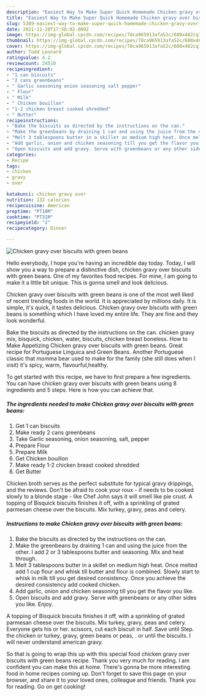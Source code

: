 ```yaml
---
description: "Easiest Way to Make Super Quick Homemade Chicken gravy over biscuits with green beans"
title: "Easiest Way to Make Super Quick Homemade Chicken gravy over biscuits with green beans"
slug: 5389-easiest-way-to-make-super-quick-homemade-chicken-gravy-over-biscuits-with-green-beans
date: 2021-11-20T17:58:02.009Z
image: https://img-global.cpcdn.com/recipes/78ca965913afa52c/680x482cq70/chicken-gravy-over-biscuits-with-green-beans-recipe-main-photo.jpg
thumbnail: https://img-global.cpcdn.com/recipes/78ca965913afa52c/680x482cq70/chicken-gravy-over-biscuits-with-green-beans-recipe-main-photo.jpg
cover: https://img-global.cpcdn.com/recipes/78ca965913afa52c/680x482cq70/chicken-gravy-over-biscuits-with-green-beans-recipe-main-photo.jpg
author: Todd Leonard
ratingvalue: 4.2
reviewcount: 24510
recipeingredient:
- "1 can biscuits"
- "2 cans greenbeans"
- " Garlic seasoning onion seasoning salt pepper"
- " Flour"
- " Milk"
- " Chicken bouillon"
- "1-2 chicken breast cooked shredded"
- " Butter"
recipeinstructions:
- "Bake the biscuits as directed by the instructions on the can."
- "Make the greenbeans by draining 1 can and using the juice from the other. I add 2 or 3 tablespoons butter and seasoning. Mix and heat through."
- "Melt 3 tablespoons butter in a skillet on medium high heat. Once melted add 1 cup flour and whisk till butter and flour is combined. Slowly start to whisk in milk till you get desired consistency. Once you achieve the desired consistency add cooked chicken."
- "Add garlic, onion and chicken seasoning till you get the flavor you like."
- "Open biscuits and add gravy. Serve with greenbeans or any other sides you like. Enjoy."
categories:
- Recipe
tags:
- chicken
- gravy
- over

katakunci: chicken gravy over 
nutrition: 132 calories
recipecuisine: American
preptime: "PT10M"
cooktime: "PT31M"
recipeyield: "2"
recipecategory: Dinner

---
```



![Chicken gravy over biscuits with green beans](https://img-global.cpcdn.com/recipes/78ca965913afa52c/680x482cq70/chicken-gravy-over-biscuits-with-green-beans-recipe-main-photo.jpg)

Hello everybody, I hope you're having an incredible day today. Today, I will show you a way to prepare a distinctive dish, chicken gravy over biscuits with green beans. One of my favorites food recipes. For mine, I am going to make it a little bit unique. This is gonna smell and look delicious.

Chicken gravy over biscuits with green beans is one of the most well liked of recent trending foods in the world. It is appreciated by millions daily. It is simple, it's quick, it tastes delicious. Chicken gravy over biscuits with green beans is something which I have loved my entire life. They are fine and they look wonderful.

Bake the biscuits as directed by the instructions on the can. chicken gravy mix, bisquick, chicken, water, biscuits, chicken breast boneless. How to Make Appetizing Chicken gravy over biscuits with green beans. Great recipe for Portuguese Linguica and Green Beans. Another Portuguese classic that momma bear used to make for the family (she still does when I visit) it&#39;s spicy, warm, flavourful,healthy.


To get started with this recipe, we have to first prepare a few ingredients. You can have chicken gravy over biscuits with green beans using 8 ingredients and 5 steps. Here is how you can achieve that.

<!--inarticleads1-->

##### The ingredients needed to make Chicken gravy over biscuits with green beans:

1. Get 1 can biscuits
1. Make ready 2 cans greenbeans
1. Take  Garlic seasoning, onion seasoning, salt, pepper
1. Prepare  Flour
1. Prepare  Milk
1. Get  Chicken bouillon
1. Make ready 1-2 chicken breast cooked shredded
1. Get  Butter


Chicken broth serves as the perfect substitute for typical gravy drippings, and the reviews. Don&#39;t be afraid to cook your roux - if needs to be cooked slowly to a blonde stage - like Chef John says it will smell like pie crust. A topping of Bisquick biscuits finishes it off, with a sprinkling of grated parmesan cheese over the biscuits. Mix turkey, gravy, peas and celery. 

<!--inarticleads2-->

##### Instructions to make Chicken gravy over biscuits with green beans:

1. Bake the biscuits as directed by the instructions on the can.
1. Make the greenbeans by draining 1 can and using the juice from the other. I add 2 or 3 tablespoons butter and seasoning. Mix and heat through.
1. Melt 3 tablespoons butter in a skillet on medium high heat. Once melted add 1 cup flour and whisk till butter and flour is combined. Slowly start to whisk in milk till you get desired consistency. Once you achieve the desired consistency add cooked chicken.
1. Add garlic, onion and chicken seasoning till you get the flavor you like.
1. Open biscuits and add gravy. Serve with greenbeans or any other sides you like. Enjoy.


A topping of Bisquick biscuits finishes it off, with a sprinkling of grated parmesan cheese over the biscuits. Mix turkey, gravy, peas and celery. Everyone gets his or her. scissors, cut each biscuit in half. Save until Step. the chicken or turkey, gravy, green beans or peas, . or until the biscuits. I will never understand american gravy. 

So that is going to wrap this up with this special food chicken gravy over biscuits with green beans recipe. Thank you very much for reading. I am confident you can make this at home. There's gonna be more interesting food in home recipes coming up. Don't forget to save this page on your browser, and share it to your loved ones, colleague and friends. Thank you for reading. Go on get cooking!
